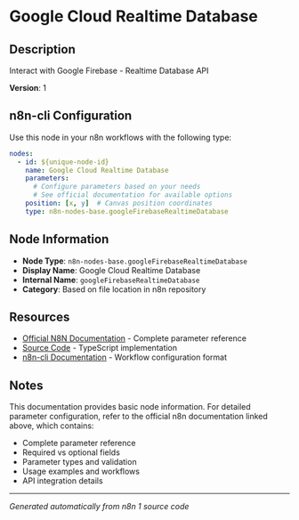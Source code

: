 # Google Cloud Realtime Database

## Description

Interact with Google Firebase - Realtime Database API

**Version**: 1

## n8n-cli Configuration

Use this node in your n8n workflows with the following type:

```yaml
nodes:
  - id: ${unique-node-id}
    name: Google Cloud Realtime Database
    parameters:
      # Configure parameters based on your needs
      # See official documentation for available options
    position: [x, y]  # Canvas position coordinates
    type: n8n-nodes-base.googleFirebaseRealtimeDatabase
```

## Node Information

- **Node Type**: `n8n-nodes-base.googleFirebaseRealtimeDatabase`
- **Display Name**: Google Cloud Realtime Database
- **Internal Name**: `googleFirebaseRealtimeDatabase`
- **Category**: Based on file location in n8n repository

## Resources

- [Official N8N Documentation](https://docs.n8n.io/integrations/builtin/app-nodes/n8n-nodes-base.googlefirebaserealtimedatabase/) - Complete parameter reference
- [Source Code](https://github.com/n8n-io/n8n/blob/master/packages/nodes-base/nodes/Google/Firebase/RealtimeDatabase/GoogleFirebaseRealtimeDatabase.node.ts) - TypeScript implementation
- [n8n-cli Documentation](https://github.com/edenreich/n8n-cli) - Workflow configuration format

## Notes

This documentation provides basic node information. For detailed parameter configuration, 
refer to the official n8n documentation linked above, which contains:

- Complete parameter reference
- Required vs optional fields
- Parameter types and validation
- Usage examples and workflows
- API integration details

---
*Generated automatically from n8n 1 source code*
